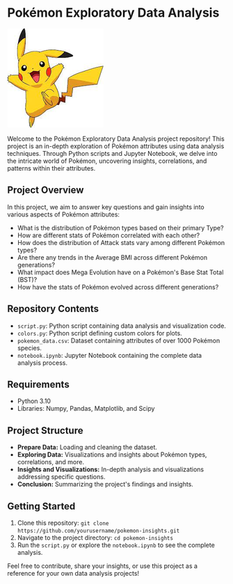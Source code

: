 # Pokémon Exploratory Data Analysis

![Pokemon](pikachu.jpg)

Welcome to the Pokémon Exploratory Data Analysis project repository! This project is an in-depth exploration of Pokémon attributes using data analysis techniques. Through Python scripts and Jupyter Notebook, we delve into the intricate world of Pokémon, uncovering insights, correlations, and patterns within their attributes.

## Project Overview

In this project, we aim to answer key questions and gain insights into various aspects of Pokémon attributes:

- What is the distribution of Pokémon types based on their primary Type?
- How are different stats of Pokémon correlated with each other?
- How does the distribution of Attack stats vary among different Pokémon types?
- Are there any trends in the Average BMI across different Pokémon generations?
- What impact does Mega Evolution have on a Pokémon's Base Stat Total (BST)?
- How have the stats of Pokémon evolved across different generations?

## Repository Contents

- `script.py`: Python script containing data analysis and visualization code.
- `colors.py`: Python script defining custom colors for plots.
- `pokemon_data.csv`: Dataset containing attributes of over 1000 Pokémon species.
- `notebook.ipynb`: Jupyter Notebook containing the complete data analysis process.

## Requirements

- Python 3.10
- Libraries: Numpy, Pandas, Matplotlib, and Scipy

## Project Structure

- **Prepare Data:** Loading and cleaning the dataset.
- **Exploring Data:** Visualizations and insights about Pokémon types, correlations, and more.
- **Insights and Visualizations:** In-depth analysis and visualizations addressing specific questions.
- **Conclusion:** Summarizing the project's findings and insights.

## Getting Started

1. Clone this repository: `git clone https://github.com/yourusername/pokemon-insights.git`
2. Navigate to the project directory: `cd pokemon-insights`
3. Run the `script.py` or explore the `notebook.ipynb` to see the complete analysis.

Feel free to contribute, share your insights, or use this project as a reference for your own data analysis projects!
